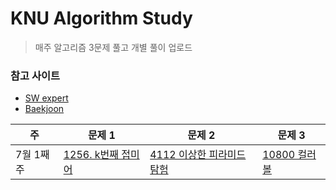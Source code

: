 # KNU Algorithm Study

> 매주 알고리즘 3문제 풀고 개별 풀이 업로드 


### 참고 사이트
* [SW 
expert](https://swexpertacademy.com/main/main.do)
* [Baekjoon](https://www.acmicpc.net/)


|  주|  문제 1|문제 2|문제 3|
|--|--|--|--|
| 7월 1째주 | [1256. k번째 접미어](https://github.com/Dong-wook94/KNU-Algorithm-Study/tree/master/SW%20expert/%5BD5%5D_1256_k%EB%B2%88%EC%A7%B8_%EC%A0%91%EB%AF%B8%EC%96%B4) | [4112 이상한 피라미드 탐험](https://github.com/Dong-wook94/KNU-Algorithm-Study/tree/master/SW%20expert/%5BD5%5D_4112_%EC%9D%B4%EC%83%81%ED%95%9C%20%ED%94%BC%EB%9D%BC%EB%AF%B8%EB%93%9C%20%ED%83%90%ED%97%98) |[10800 컬러볼](https://github.com/Dong-wook94/KNU-Algorithm-Study/tree/master/Baekjoon/10800%20%EC%BB%AC%EB%9F%AC%EB%B3%BC)|
